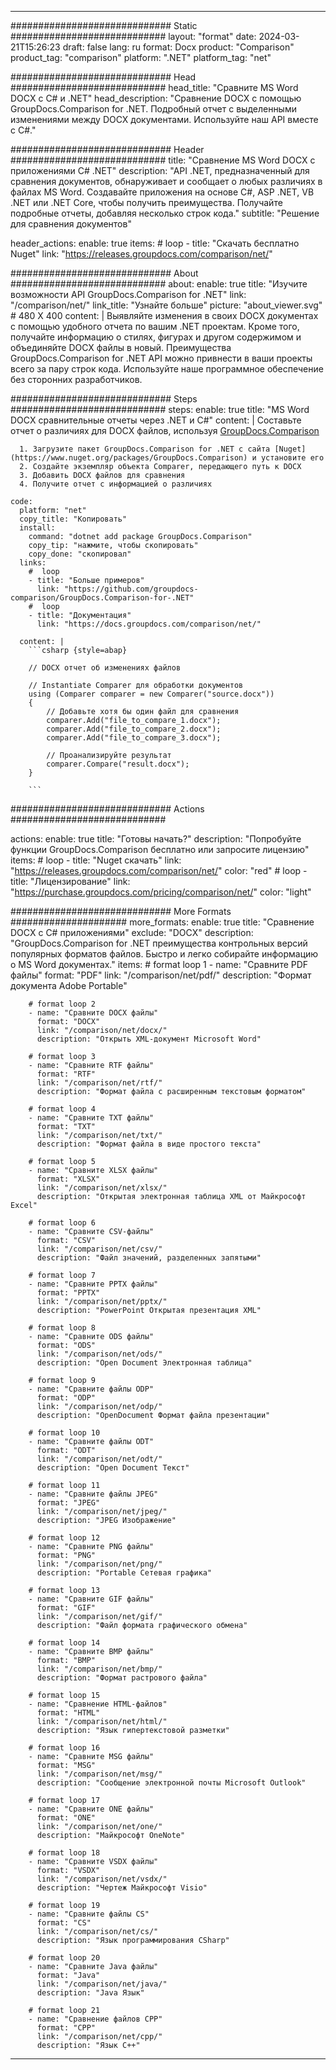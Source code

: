 
---
############################# Static ############################
layout: "format"
date:  2024-03-21T15:26:23
draft: false
lang: ru
format: Docx
product: "Comparison"
product_tag: "comparison"
platform: ".NET"
platform_tag: "net"

############################# Head ############################
head_title: "Сравните MS Word DOCX с C# и .NET"
head_description: "Сравнение DOCX с помощью GroupDocs.Comparison for .NET. Подробный отчет с выделенными изменениями между DOCX документами. Используйте наш API вместе с C#."

############################# Header ############################
title: "Сравнение MS Word DOCX с приложениями C# .NET" 
description: "API .NET, предназначенный для сравнения документов, обнаруживает и сообщает о любых различиях в файлах MS Word. Создавайте приложения на основе C#, ASP .NET, VB .NET или .NET Core, чтобы получить преимущества. Получайте подробные отчеты, добавляя несколько строк кода."
subtitle: "Решение для сравнения документов" 

header_actions:
  enable: true
  items:
    #  loop
    - title: "Скачать бесплатно Nuget"
      link: "https://releases.groupdocs.com/comparison/net/"
      
############################# About ############################
about:
    enable: true
    title: "Изучите возможности API GroupDocs.Comparison for .NET"
    link: "/comparison/net/"
    link_title: "Узнайте больше"
    picture: "about_viewer.svg" # 480 X 400
    content: |
       Выявляйте изменения в своих DOCX документах с помощью удобного отчета по вашим .NET проектам. Кроме того, получайте информацию о стилях, фигурах и другом содержимом и объединяйте DOCX файлы в новый. Преимущества GroupDocs.Comparison for .NET API можно привнести в ваши проекты всего за пару строк кода. Используйте наше программное обеспечение без сторонних разработчиков.

############################# Steps ############################
steps:
    enable: true
    title: "MS Word DOCX сравнительные отчеты через .NET и C#"
    content: |
      Составьте отчет о различиях для DOCX файлов, используя [GroupDocs.Comparison](https://products.groupdocs.com/comparison/net/)
      
      1. Загрузите пакет GroupDocs.Comparison for .NET с сайта [Nuget](https://www.nuget.org/packages/GroupDocs.Comparison) и установите его
      2. Создайте экземпляр объекта Comparer, передающего путь к DOCX
      3. Добавить DOCX файлов для сравнения
      4. Получите отчет с информацией о различиях
   
    code:
      platform: "net"
      copy_title: "Копировать"
      install:
        command: "dotnet add package GroupDocs.Comparison"
        copy_tip: "нажмите, чтобы скопировать"
        copy_done: "скопировал"
      links:
        #  loop
        - title: "Больше примеров"
          link: "https://github.com/groupdocs-comparison/GroupDocs.Comparison-for-.NET"
        #  loop
        - title: "Документация"
          link: "https://docs.groupdocs.com/comparison/net/"
          
      content: |
        ```csharp {style=abap}

        // DOCX отчет об изменениях файлов

        // Instantiate Comparer для обработки документов
        using (Comparer comparer = new Comparer("source.docx"))
        {
            // Добавьте хотя бы один файл для сравнения
        	comparer.Add("file_to_compare_1.docx");
            comparer.Add("file_to_compare_2.docx");
            comparer.Add("file_to_compare_3.docx");

            // Проанализируйте результат
            comparer.Compare("result.docx"); 
        }
        
        ```            

############################# Actions ############################

actions:
  enable: true
  title: "Готовы начать?"
  description: "Попробуйте функции GroupDocs.Comparison бесплатно или запросите лицензию"
  items:
    #  loop
    - title: "Nuget скачать"
      link: "https://releases.groupdocs.com/comparison/net/"
      color: "red"
        #  loop
    - title: "Лицензирование"
      link: "https://purchase.groupdocs.com/pricing/comparison/net/"
      color: "light"


############################# More Formats #####################
more_formats:
    enable: true
    title: "Сравнение DOCX с C# приложениями"
    exclude: "DOCX"
    description: "GroupDocs.Comparison for .NET преимущества контрольных версий популярных форматов файлов. Быстро и легко собирайте информацию о MS Word документах."
    items: 
        # format loop 1
        - name: "Сравните PDF файлы"
          format: "PDF"
          link: "/comparison/net/pdf/"
          description: "Формат документа Adobe Portable"

        # format loop 2
        - name: "Сравните DOCX файлы"
          format: "DOCX"
          link: "/comparison/net/docx/"
          description: "Открыть XML-документ Microsoft Word"

        # format loop 3
        - name: "Сравните RTF файлы"
          format: "RTF"
          link: "/comparison/net/rtf/"
          description: "Формат файла с расширенным текстовым форматом"

        # format loop 4
        - name: "Сравните TXT файлы"
          format: "TXT"
          link: "/comparison/net/txt/"
          description: "Формат файла в виде простого текста"

        # format loop 5
        - name: "Сравните XLSX файлы"
          format: "XLSX"
          link: "/comparison/net/xlsx/"
          description: "Открытая электронная таблица XML от Майкрософт Excel"

        # format loop 6
        - name: "Сравните CSV-файлы"
          format: "CSV"
          link: "/comparison/net/csv/"
          description: "Файл значений, разделенных запятыми"

        # format loop 7
        - name: "Сравните PPTX файлы"
          format: "PPTX"
          link: "/comparison/net/pptx/"
          description: "PowerPoint Открытая презентация XML"

        # format loop 8
        - name: "Сравните ODS файлы"
          format: "ODS"
          link: "/comparison/net/ods/"
          description: "Open Document Электронная таблица"

        # format loop 9
        - name: "Сравните файлы ODP"
          format: "ODP"
          link: "/comparison/net/odp/"
          description: "OpenDocument Формат файла презентации"

        # format loop 10
        - name: "Сравните файлы ODT"
          format: "ODT"
          link: "/comparison/net/odt/"
          description: "Open Document Текст"

        # format loop 11
        - name: "Сравните файлы JPEG"
          format: "JPEG"
          link: "/comparison/net/jpeg/"
          description: "JPEG Изображение"

        # format loop 12
        - name: "Сравните PNG файлы"
          format: "PNG"
          link: "/comparison/net/png/"
          description: "Portable Сетевая графика"

        # format loop 13
        - name: "Сравните GIF файлы"
          format: "GIF"
          link: "/comparison/net/gif/"
          description: "Файл формата графического обмена"

        # format loop 14
        - name: "Сравните BMP файлы"
          format: "BMP"
          link: "/comparison/net/bmp/"
          description: "Формат растрового файла"

        # format loop 15
        - name: "Сравнение HTML-файлов"
          format: "HTML"
          link: "/comparison/net/html/"
          description: "Язык гипертекстовой разметки"

        # format loop 16
        - name: "Сравните MSG файлы"
          format: "MSG"
          link: "/comparison/net/msg/"
          description: "Сообщение электронной почты Microsoft Outlook"

        # format loop 17
        - name: "Сравните ONE файлы"
          format: "ONE"
          link: "/comparison/net/one/"
          description: "Майкрософт OneNote"

        # format loop 18
        - name: "Сравните VSDX файлы"
          format: "VSDX"
          link: "/comparison/net/vsdx/"
          description: "Чертеж Майкрософт Visio"

        # format loop 19
        - name: "Сравните файлы CS"
          format: "CS"
          link: "/comparison/net/cs/"
          description: "Язык программирования CSharp"

        # format loop 20
        - name: "Сравните Java файлы"
          format: "Java"
          link: "/comparison/net/java/"
          description: "Java Язык"
          
        # format loop 21
        - name: "Сравнение файлов CPP"
          format: "CPP"
          link: "/comparison/net/cpp/"
          description: "Язык C++"
---